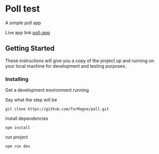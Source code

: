 # Poll test

A simple poll app

Live app link
[poll-app](https://poll-test.netlify.app/)

## Getting Started

These instructions will give you a copy of the project up and running on
your local machine for development and testing purposes.

### Installing

Get a development
environment running

Say what the step will be

    git clone https://github.com/TorMagne/poll.git

install dependencies

    npm install

run project

    npm run dev
